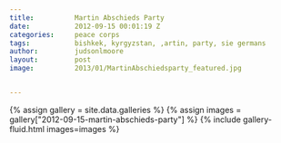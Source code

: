 ```yaml
---
title:			Martin Abschieds Party
date:			2012-09-15 00:01:19 Z
categories:		peace corps
tags:			bishkek, kyrgyzstan, ,artin, party, sie germans
author:			judsonlmoore
layout:			post
image:			2013/01/MartinAbschiedsparty_featured.jpg


---
```


{% assign gallery = site.data.galleries %}
{% assign images = gallery["2012-09-15-martin-abschieds-party"] %}
{% include gallery-fluid.html images=images %}
